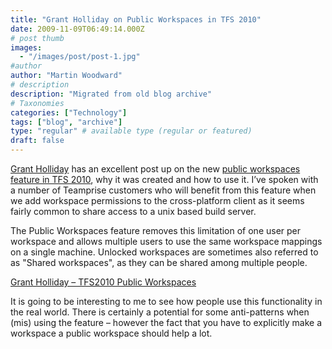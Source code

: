 ```yaml
---
title: "Grant Holliday on Public Workspaces in TFS 2010"
date: 2009-11-09T06:49:14.000Z
# post thumb
images:
  - "/images/post/post-1.jpg"
#author
author: "Martin Woodward"
# description
description: "Migrated from old blog archive"
# Taxonomies
categories: ["Technology"]
tags: ["blog", "archive"]
type: "regular" # available type (regular or featured)
draft: false
---
```


[Grant Holliday](http://blogs.msdn.com/granth/) has an excellent post up on the new [public workspaces feature in TFS 2010](http://blogs.msdn.com/granth/archive/2009/11/08/tfs2010-public-workspaces.aspx), why it was created and how to use it.  I’ve spoken with a number of Teamprise customers who will benefit from this feature when we add workspace permissions to the cross-platform client as it seems fairly common to share access to a unix based build server.     

The Public Workspaces feature removes this limitation of one user per workspace and allows multiple users to use the same workspace mappings on a single machine. Unlocked workspaces are sometimes also referred to as "Shared workspaces", as they can be shared among multiple people.    

[Grant Holliday – TFS2010 Public Workspaces](http://blogs.msdn.com/granth/archive/2009/11/08/tfs2010-public-workspaces.aspx)   

It is going to be interesting to me to see how people use this functionality in the real world.  There is certainly a potential for some anti-patterns when (mis) using the feature – however the fact that you have to explicitly make a workspace a public workspace should help a lot.